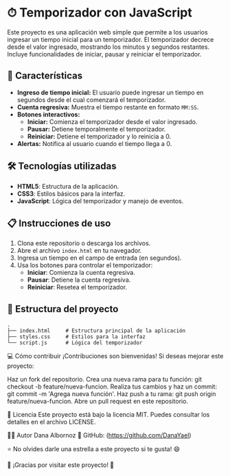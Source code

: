 # ⏱ Temporizador con JavaScript

Este proyecto es una aplicación web simple que permite a los usuarios ingresar un tiempo inicial para un temporizador. El temporizador decrece desde el valor ingresado, mostrando los minutos y segundos restantes. Incluye funcionalidades de iniciar, pausar y reiniciar el temporizador.

## 🚀 Características

- **Ingreso de tiempo inicial:** El usuario puede ingresar un tiempo en segundos desde el cual comenzará el temporizador.
- **Cuenta regresiva:** Muestra el tiempo restante en formato `MM:SS`.
- **Botones interactivos:**
  - **Iniciar:** Comienza el temporizador desde el valor ingresado.
  - **Pausar:** Detiene temporalmente el temporizador.
  - **Reiniciar:** Detiene el temporizador y lo reinicia a 0.
- **Alertas:** Notifica al usuario cuando el tiempo llega a 0.

## 🛠️ Tecnologías utilizadas

- **HTML5**: Estructura de la aplicación.
- **CSS3**: Estilos básicos para la interfaz.
- **JavaScript**: Lógica del temporizador y manejo de eventos.

## 📋 Instrucciones de uso

1. Clona este repositorio o descarga los archivos.
2. Abre el archivo `index.html` en tu navegador.
3. Ingresa un tiempo en el campo de entrada (en segundos).
4. Usa los botones para controlar el temporizador:
   - **Iniciar**: Comienza la cuenta regresiva.
   - **Pausar**: Detiene la cuenta regresiva.
   - **Reiniciar**: Resetea el temporizador.

## 🧩 Estructura del proyecto

```plaintext
.
├── index.html     # Estructura principal de la aplicación
├── styles.css     # Estilos para la interfaz
└── script.js      # Lógica del temporizador
```

💻 Cómo contribuir
¡Contribuciones son bienvenidas! Si deseas mejorar este proyecto:

Haz un fork del repositorio.
Crea una nueva rama para tu función: git checkout -b feature/nueva-funcion.
Realiza tus cambios y haz un commit: git commit -m 'Agrega nueva función'.
Haz push a tu rama: git push origin feature/nueva-funcion.
Abre un pull request en este repositorio.

📝 Licencia
Este proyecto está bajo la licencia MIT. Puedes consultar los detalles en el archivo LICENSE.


👨‍💻 Autor Dana Albornoz
📍 GitHub: (https://github.com/DanaYael)

⭐️ No olvides darle una estrella a este proyecto si te gusta! 😄

🌟 ¡Gracias por visitar este proyecto! 🌟


```
